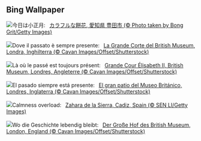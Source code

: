 ## Bing Wallpaper
![](https://www.bing.com/th?id=OHR.Mochibana2025_JA-JP8291657654_UHD.jpg&w=1000)今日は小正月:&nbsp;&ensp;[カラフルな餅花, 愛知県 豊田市 (© Photo taken by Bong Grit/Getty Images)](https://www.bing.com/th?id=OHR.Mochibana2025_JA-JP8291657654_UHD.jpg)
<br><br/>
![](https://www.bing.com/th?id=OHR.MuseumCourt_IT-IT0217909528_UHD.jpg&w=1000)Dove il passato è sempre presente:&nbsp;&ensp;[La Grande Corte del British Museum, Londra, Inghilterra (© Cavan Images/Offset/Shutterstock)](https://www.bing.com/th?id=OHR.MuseumCourt_IT-IT0217909528_UHD.jpg)
<br><br/>
![](https://www.bing.com/th?id=OHR.MuseumCourt_FR-FR4239916080_UHD.jpg&w=1000)Là où le passé est toujours présent:&nbsp;&ensp;[Grande Cour Élisabeth II, British Museum, Londres, Angleterre (© Cavan Images/Offset/Shutterstock)](https://www.bing.com/th?id=OHR.MuseumCourt_FR-FR4239916080_UHD.jpg)
<br><br/>
![](https://www.bing.com/th?id=OHR.MuseumCourt_ES-ES2025282183_UHD.jpg&w=1000)El pasado siempre está presente:&nbsp;&ensp;[El gran patio del Museo Británico, Londres, Inglaterra (© Cavan Images/Offset/Shutterstock)](https://www.bing.com/th?id=OHR.MuseumCourt_ES-ES2025282183_UHD.jpg)
<br><br/>
![](https://www.bing.com/th?id=OHR.CadizSpain_EN-GB7941823974_UHD.jpg&w=1000)Calmness overload:&nbsp;&ensp;[Zahara de la Sierra, Cadiz, Spain (© SEN LI/Getty Images)](https://www.bing.com/th?id=OHR.CadizSpain_EN-GB7941823974_UHD.jpg)
<br><br/>
![](https://www.bing.com/th?id=OHR.MuseumCourt_DE-DE6557412428_UHD.jpg&w=1000)Wo die Geschichte lebendig bleibt:&nbsp;&ensp;[Der Große Hof des British Museum, London, England (© Cavan Images/Offset/Shutterstock)](https://www.bing.com/th?id=OHR.MuseumCourt_DE-DE6557412428_UHD.jpg)
<br><br/>
